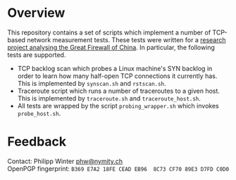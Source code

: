Overview
========

This repository contains a set of scripts which implement a number of TCP-based
network measurement tests.  These tests were written for a [research
project analysing the Great Firewall of China](http://cs.unm.edu/~royaen/gfw/).
In particular, the following tests are supported.

 * TCP backlog scan which probes a Linux machine's SYN backlog in order to
   learn how many half-open TCP connections it currently has.  This is
   implemented by `synscan.sh` and `rstscan.sh`.
 * Traceroute script which runs a number of traceroutes to a given host.  This
   is implemented by `traceroute.sh` and `traceroute_host.sh`.
 * All tests are wrapped by the script `probing_wrapper.sh` which invokes
   `probe_host.sh`.

Feedback
========

Contact: Philipp Winter <phw@nymity.ch>  
OpenPGP fingerprint: `B369 E7A2 18FE CEAD EB96  8C73 CF70 89E3 D7FD C0D0`

